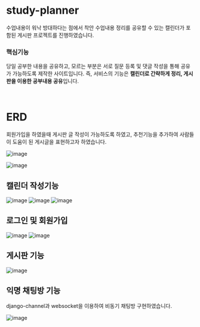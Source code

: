 # study-planner

수업내용이 워낙 방대하다는 점에서 착안
수업내용 정리를 공유할 수 있는 캘린더가 포함된 게시판 프로젝트를 진행하였습니다.

### **핵심기능**


당일 공부한 내용을 공유하고, 모르는 부분은 서로 질문 등록 및 댓글 작성을 통해 공유가 가능하도록 제작한 사이트입니다.
즉, 서비스의 기능은 **캘린더로 간략하게 정리, 게시판을 이용한 공부내용 공유**입니다. <br>

<br>

# ERD

회원가입을 하였을때 게시판 글 작성이 가능하도록 하였고, 추천기능을 추가하여 사람들이 도움이 된 게시글을 표현하고자 하였습니다.

![image](https://github.com/w00dy2/study-planner/assets/123388251/f88a2380-7847-44f2-bd51-17cf6c7a0a8d)


![image](https://github.com/w00dy2/study-planner/assets/123388251/beeeb5a9-0fee-47e5-b1ae-5d5afbb807c9)
## 캘린더 작성기능
![image](https://github.com/w00dy2/study-planner/assets/123388251/f57b3d97-3066-49c0-bbd9-ba3ee95c6407)
![image](https://github.com/w00dy2/study-planner/assets/123388251/3dc12ca4-f846-4443-bd00-0af47224007f)
![image](https://github.com/w00dy2/study-planner/assets/123388251/8a96a319-09c6-4800-b27b-ef10cd792830)

## 로그인 및 회원가입
![image](https://github.com/w00dy2/study-planner/assets/123388251/c4294f56-8a6b-41a1-9833-353208dfcd42)
![image](https://github.com/w00dy2/study-planner/assets/123388251/a38ef702-8f66-4464-b915-94d8e4aa8ffb)


## 게시판 기능


![image](https://github.com/w00dy2/study-planner/assets/123388251/523ca232-dd65-4950-8359-4a6e354d12cb)

## 익명 채팅방 기능
django-channel과 websocket을 이용하여 비동기 채팅방 구현하였습니다.


![image](https://github.com/w00dy2/study-planner/assets/123388251/0f2cf24c-a703-40f4-bf9d-04ef02a5ca43)
